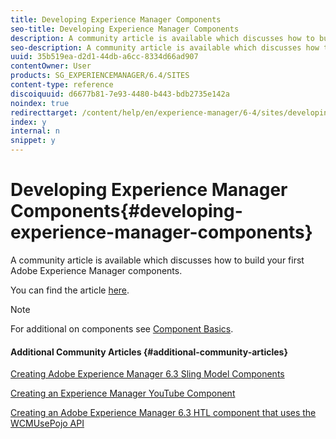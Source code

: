 ```yaml
---
title: Developing Experience Manager Components
seo-title: Developing Experience Manager Components
description: A community article is available which discusses how to build your first Adobe Experience Manager components.
seo-description: A community article is available which discusses how to build your first Adobe Experience Manager components.
uuid: 35b519ea-d2d1-44db-a6cc-8334d66ad907
contentOwner: User
products: SG_EXPERIENCEMANAGER/6.4/SITES
content-type: reference
discoiquuid: d6677b81-7e93-4480-b443-bdb2735e142a
noindex: true
redirecttarget: /content/help/en/experience-manager/6-4/sites/developing/using/components-basics
index: y
internal: n
snippet: y
---
```


# Developing Experience Manager Components{#developing-experience-manager-components}

A community article is available which discusses how to build your first Adobe Experience Manager components.

You can find the article [here](/content/help/en/experience-manager/using/aem63_components).

>[!NOTE]
>
>For additional on components see [Component Basics](../../../sites/developing/using/components-basics.md).

#### Additional Community Articles {#additional-community-articles}

[Creating Adobe Experience Manager 6.3 Sling Model Components](/content/help/en/experience-manager/using/aem63_slingmodel)

[Creating an Experience Manager YouTube Component](/content/help/en/experience-manager/using/aem63_htl_youtube)

[Creating an Adobe Experience Manager 6.3 HTL component that uses the WCMUsePojo API](/content/help/en/experience-manager/using/aem63_htl)
